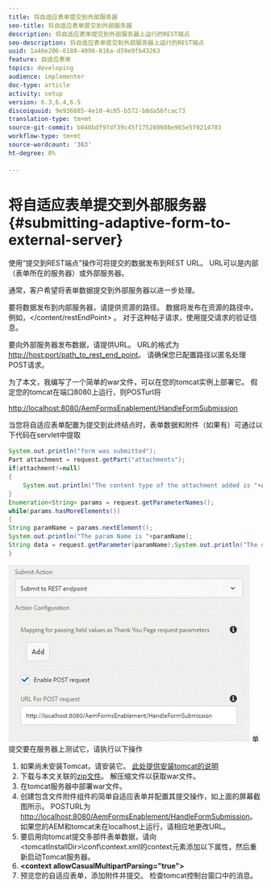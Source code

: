 ```yaml
---
title: 将自适应表单提交到外部服务器
seo-title: 将自适应表单提交到外部服务器
description: 将自适应表单提交到外部服务器上运行的REST端点
seo-description: 将自适应表单提交到外部服务器上运行的REST端点
uuid: 1a46e206-6188-4096-816a-d59e9fb43263
feature: 自适应表单
topics: developing
audience: implementer
doc-type: article
activity: setup
version: 6.3,6.4,6.5
discoiquuid: 9e936885-4e10-4c05-b572-b8da56fcac73
translation-type: tm+mt
source-git-commit: b040bdf97df39c45f175288608e965e5f0214703
workflow-type: tm+mt
source-wordcount: '363'
ht-degree: 0%

---
```



# 将自适应表单提交到外部服务器{#submitting-adaptive-form-to-external-server}

使用“提交到REST端点”操作可将提交的数据发布到REST URL。 URL可以是内部（表单所在的服务器）或外部服务器。

通常，客户希望将表单数据提交到外部服务器以进一步处理。

要将数据发布到内部服务器，请提供资源的路径。 数据将发布在资源的路径中。 例如，&lt;/content/restEndPoint> 。 对于这种帖子请求，使用提交请求的验证信息。

要向外部服务器发布数据，请提供URL。 URL的格式为<http://host:port/path_to_rest_end_point>。 请确保您已配置路径以匿名处理POST请求。

为了本文，我编写了一个简单的war文件，可以在您的tomcat实例上部署它。 假定您的tomcat在端口8080上运行，则POSTurl将

<http://localhost:8080/AemFormsEnablement/HandleFormSubmission>

当您将自适应表单配置为提交到此终结点时，表单数据和附件（如果有）可通过以下代码在servlet中提取

```java
System.out.println("form was submitted");
Part attachment = request.getPart("attachments");
if(attachment!=null)
{
    System.out.println("The content type of the attachment added is "+attachment.getContentType());
}
Enumeration<String> params = request.getParameterNames();
while(params.hasMoreElements())
{
String paramName = params.nextElement();
System.out.println("The param Name is "+paramName);
String data = request.getParameter(paramName);System.out.println("The data  is "+data);
}
```

![表](assets/formsubmission.gif)
单提交要在服务器上测试它，请执行以下操作

1. 如果尚未安装Tomcat，请安装它。 [此处提供安装tomcat的说明](https://helpx.adobe.com/experience-manager/kt/forms/using/preparing-datasource-for-form-data-model-tutorial-use.html)
1. 下载与本文关联的[zip文件](assets/aemformsenablement.zip)。 解压缩文件以获取war文件。
1. 在tomcat服务器中部署war文件。
1. 创建包含文件附件组件的简单自适应表单并配置其提交操作，如上面的屏幕截图所示。 POSTURL为<http://localhost:8080/AemFormsEnablement/HandleFormSubmission>。 如果您的AEM和tomcat未在localhost上运行，请相应地更改URL。
1. 要启用向tomcat提交多部件表单数据，请向&lt;tomcatInstallDir>\conf\context.xml的context元素添加以下属性，然后重新启动Tomcat服务器。
1. **&lt;context allowCasualMultipartParsing=&quot;true&quot;>**
1. 预览您的自适应表单，添加附件并提交。 检查tomcat控制台窗口中的消息。

